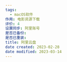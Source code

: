 ```yaml
---
tags:
  - macOS软件
作用: 电影资源下载
评价: 4
设置同步: 阿里账号
是否已备份:
是否已重装:
title: 阿里云盘
date created: 2023-02-28
date modified: 2023-03-14
---
```

